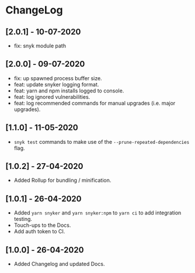 # ChangeLog

## [2.0.1] - 10-07-2020

- fix: snyk module path

## [2.0.0] - 09-07-2020

- fix: up spawned process buffer size.
- feat: update snyker logging format.
- feat: yarn and npm installs logged to console.
- feat: log ignored vulnerabilities.
- feat: log recommended commands for manual upgrades (i.e. major upgrades).

## [1.1.0] - 11-05-2020

- `snyk test` commands to make use of the `--prune-repeated-dependencies` flag.

## [1.0.2] - 27-04-2020

- Added Rollup for bundling / minification.

## [1.0.1] - 26-04-2020

- Added `yarn snyker` and `yarn snyker:npm` to `yarn ci` to add integration testing.
- Touch-ups to the Docs.
- Add auth token to CI.

## [1.0.0] - 26-04-2020

- Added Changelog and updated Docs.
